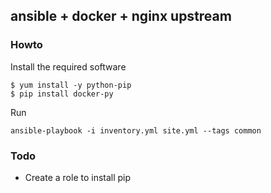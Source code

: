 ## ansible + docker + nginx upstream

### Howto

Install the required software

```
$ yum install -y python-pip
$ pip install docker-py
```

Run

```
ansible-playbook -i inventory.yml site.yml --tags common
```

### Todo

- Create a role to install pip

